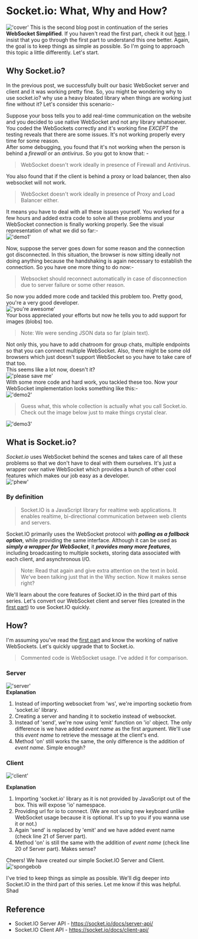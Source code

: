 # Socket<span>.io: What, Why and How?
!['cover'](https://raw.githubusercontent.com/iamshadmirza/BlogsByShad/master/blogs/socketio-why-and-how/cover.jpg)
This is the second blog post in continuation of the series **WebSocket Simplified**. If you haven't read the first part, check it out [here](https://iamshadmirza.hashnode.dev/websocket-simplified-cjxjzcu0m002i3hs1eewt2p80). I insist that you go through the first part to understand this one better. Again, the goal is to keep things as simple as possible. So I'm going to approach this topic a little differently. Let's start.

## Why Socket<span>.io?
In the previous post, we successfully built our basic WebSocket server and client and it was working pretty fine. So, you might be wondering why to use socket.io? why use a heavy bloated library when things are working just fine without it? Let's consider this scenario:-  

Suppose your boss tells you to add real-time communication on the website and you decided to use native WebSocket and not any library whatsoever.  
You coded the WebSockets correctly and it's working fine *EXCEPT* the testing reveals that there are some issues. It's not working properly every time for some reason.  
After some debugging, you found that it's not working when the person is behind a *firewall* or an *antivirus*. So you got to know that: -
> WebSocket doesn't work ideally in presence of Firewall and Antivirus. 

You also found that if the client is behind a proxy or load balancer, then also websocket will not work.
>WebSocket doesn't work ideally in presence of Proxy and Load Balancer either. 

It means you have to deal with all these issues yourself. You worked for a few hours and added extra code to solve all these problems and your WebSocket connection is finally working properly. See the visual representation of what we did so far:-  
!['demo1'](https://raw.githubusercontent.com/iamshadmirza/BlogsByShad/master/blogs/socketio-why-and-how/demo1.jpg)

Now, suppose the server goes down for some reason and the connection got disconnected. In this situation, the browser is now sitting ideally not doing anything because the handshaking is again necessary to establish the connection. So you have one more thing to do now:-
>Websocket should reconnect automatically in case of disconnection due to server failure or some other reason.

So now you added more code and tackled this problem too. Pretty good, you're a very good developer.  
!['you're awesome'](https://media.giphy.com/media/5C0b4tU550kNGRmJrU/giphy.gif)  
Your boss appreciated your efforts but now he tells you to add support for images (blobs) too.
>Note: We were sending JSON data so far (plain text).

Not only this, you have to add chatroom for group chats, multiple endpoints so that you can connect multiple WebSocket. Also, there might be some old browsers which just doesn't support WebSocket so you have to take care of that too.  
This seems like a lot now, doesn't it?  
!['please save me'](https://media.giphy.com/media/3o7TKEP6YngkCKFofC/giphy.gif)  
With some more code and hard work, you tackled these too. Now your WebSocket implementation looks something like this:-  
!['demo2'](https://raw.githubusercontent.com/iamshadmirza/BlogsByShad/master/blogs/socketio-why-and-how/demo2.jpg)
>Guess what, this whole collection is actually what you call Socket.io. Check out the image below just to make things crystal clear.

!['demo3'](https://raw.githubusercontent.com/iamshadmirza/BlogsByShad/master/blogs/socketio-why-and-how/demo3.jpg)

## What is Socket<span>.io?
*Socket<span>.io* uses WebSocket behind the scenes and takes care of all these problems so that we don't have to deal with them ourselves. It's just a wrapper over native WebSocket which provides a bunch of other cool features which makes our job easy as a developer.  
!['phew'](https://media.giphy.com/media/JMV7IKoqzxlrW/giphy.gif)
### By definition
> Socket<span>.IO is a JavaScript library for realtime web applications. It enables realtime, bi-directional communication between web clients and servers.  

Socket<span>.IO primarily uses the WebSocket protocol with ***polling as a fallback option***, while providing the same interface. Although it can be used as ***simply a wrapper for WebSocket***, it ***provides many more features***, including broadcasting to multiple sockets, storing data associated with each client, and asynchronous I/O.

>Note: Read that again and give extra attention on the text in bold. We've been talking just that in the Why section. Now it makes sense right?

We'll learn about the core features of Socket<span>.IO in the third part of this series. Let's convert our WebSocket client and server files (created in the [first part](https://iamshadmirza.hashnode.dev/websocket-simplified-cjxjzcu0m002i3hs1eewt2p80)) to use Socket<span>.IO quickly.

## How?
I'm assuming you've read the [first part](https://iamshadmirza.hashnode.dev/websocket-simplified-cjxjzcu0m002i3hs1eewt2p80) and know the working of native WebSockets. Let's quickly upgrade that to Socket<span>.io.  
> Commented code is WebSocket usage. I've added it for comparison.
### Server

!['server'](https://raw.githubusercontent.com/iamshadmirza/BlogsByShad/master/blogs/socketio-why-and-how/server.png)  
**Explanation**   

1. Instead of importing websocket from 'ws', we're importing socketio from 'socket.io' library.
2. Creating a server and handing it to socketio instead of websocket.
3. Instead of 'send', we're now using 'emit' function on 'io' object. The only difference is we have added *event name* as the first argument.
We'll use this *event name* to retrieve the message at the client's end.
4. Method 'on' still works the same, the only difference is the addition of *event name*. Simple enough?


### Client
!['client'](https://raw.githubusercontent.com/iamshadmirza/BlogsByShad/master/blogs/socketio-why-and-how/client.png)

**Explanation**   
1. Importing 'socket.io' library as it is not provided by JavaScript out of the box. This will expose 'io' namespace.
2. Providing url for io to connect. (We are not using new keyboard unlike WebSocket usage because it is optional. It's up to you if you wanna use it or not.)
3. Again 'send' is replaced by 'emit' and we have added event name (check line 21 of Server part).
4. Method 'on' is still the same with the addition of *event name* (check line 20 of Server part). Makes sense?

Cheers! We have created our simple Socket.IO Server and Client.  
!['spongebob](https://media.giphy.com/media/26u4lOMA8JKSnL9Uk/giphy.gif)  

I've tried to keep things as simple as possible. We'll dig deeper into Socket<span>.IO in the third part of this series. Let me know if this was helpful.  
Shad

## Reference
* Socket<span>.IO Server API - https://socket.io/docs/server-api/
* Socket<span>.IO Client API - https://socket.io/docs/client-api/